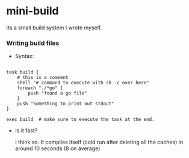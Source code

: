 # mini-build

Its a small build system I wrote myself. 

### Writing build files

- Syntax: 

```task

task build {
    # this is a comment 
    shell "# command to execute with sh -c over here" 
    foreach "./*go" { 
        push "found a go file" 
    }
    push "Something to print out stdout" 
}

exec build  # make sure to execute the task at the end. 
```

- Is it fast?

    I think so. It compiles itself (cold run after deleting all the caches) in around 10 seconds (8 on average) 
